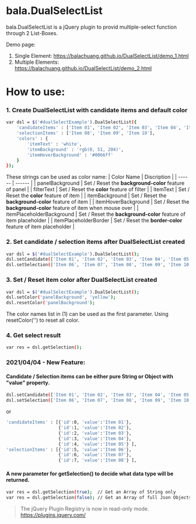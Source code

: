 # bala.DualSelectList

bala.DualSelectList is a jQuery plugin to provid multiple-select function through 2 List-Boxes.

Demo page: 
1. Single Element: https://balachuang.github.io/DualSelectList/demo_1.html
1. Multiple Elements: https://balachuang.github.io/DualSelectList/demo_2.html


# How to use:

### 1. Create DualSelectList with candidate items and default color
```sh
var dsl = $('#dualSelectExample').DualSelectList({
	'candidateItems' : ['Item 01', 'Item 02', 'Item 03', 'Item 04', 'Item 05', 'Item 06', 'Item 07'],
	'selectionItems' : ['Item 08', 'Item 09', 'Item 10'],
	'colors' : {
		'itemText' : 'white',
		'itemBackground' : 'rgb(0, 51, 204)',
		'itemHoverBackground' : '#0066ff'
	}
});
```

These strings can be used as color name:
| Color Name | Discription |
| ------ | ------ |
| panelBackground | Set / Reset the **background-color** feature of panel |
| filterText | Set / Reset the **color** feature of filter |
| itemText | Set / Reset the **color** feature of item |
| itemBackground | Set / Reset the **background-color** feature of item |
| itemHoverBackground | Set / Reset the **background-color** feature of item when mouse over |
| itemPlaceholderBackground | Set / Reset the **background-color** feature of item placeholder |
| itemPlaceholderBorder | Set / Reset the **border-color** feature of item placeholder |

### 2. Set candidate / selection items after DualSelectList created
```sh
var dsl = $('#dualSelectExample').DualSelectList();
dsl.setCandidate(['Item 01', 'Item 02', 'Item 03', 'Item 04', 'Item 05']);
dsl.setSelection(['Item 06', 'Item 07', 'Item 08', 'Item 09', 'Item 10']);
```

### 3. Set / Reset item color after DualSelectList created
```sh
var dsl = $('#dualSelectExample').DualSelectList();
dsl.setColor('panelBackground', 'yellow');
dsl.resetColor('panelBackground');
```

The color names list in (1) can be used as the first parameter.
Using resetColor('') to reset all color.

### 4. Get select result
```sh
var res = dsl.getSelection();
```

### 2021/04/04 - New Feature: 
#### Candidate / Selection items can be either pure String or Object with "value" property.
```sh
dsl.setCandidate(['Item 01', 'Item 02', 'Item 03', 'Item 04', 'Item 05']);
dsl.setSelection(['Item 06', 'Item 07', 'Item 08', 'Item 09', 'Item 10']);
```
or
```sh
'candidateItems' : [{'id':0, 'value':'Item 01'},
                    {'id':1, 'value':'Item 02'},
                    {'id':2, 'value':'Item 03'},
                    {'id':3, 'value':'Item 04'},
                    {'id':4, 'value':'Item 05'} ],
'selectionItems' : [{'id':5, 'value':'Item 06'},
                    {'id':6, 'value':'Item 07'},
                    {'id':7, 'value':'Item 08'} ],
```
#### A new parameter for getSelection() to decide what data type will be returned. 
```sh
var res = dsl.getSelection(true);  // Get an Array of String only
var res = dsl.getSelection(false); // Get an Array of full Json Objects
```

>
> The jQuery Plugin Registry is now in read-only mode.
> https://plugins.jquery.com/
>
